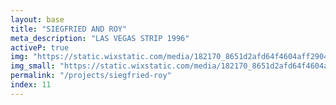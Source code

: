```yaml
---
layout: base
title: "SIEGFRIED AND ROY"
meta_description: "LAS VEGAS STRIP 1996"
activeP: true
img: "https://static.wixstatic.com/media/182170_8651d2afd64f4604aff2904e5e2fa8fb~mv2.png"
img_small: "https://static.wixstatic.com/media/182170_8651d2afd64f4604aff2904e5e2fa8fb~mv2.png"
permalink: "/projects/siegfried-roy"
index: 11
---
```

